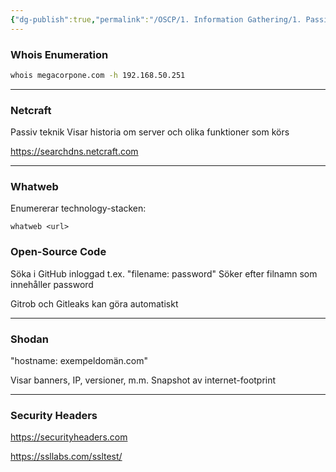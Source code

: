 ```yaml
---
{"dg-publish":true,"permalink":"/OSCP/1. Information Gathering/1. Passive Gathering/"}
---
```


 
### Whois Enumeration
```bash
whois megacorpone.com -h 192.168.50.251
```
----------------------

### Netcraft
Passiv teknik
Visar historia om server och olika funktioner som körs

https://searchdns.netcraft.com

---------------
### Whatweb
Enumererar technology-stacken:
```
whatweb <url>
```
### Open-Source Code
Söka i GitHub inloggad t.ex. "filename: password"
Söker efter filnamn som innehåller password

Gitrob och Gitleaks kan göra automatiskt

------------------------

### Shodan
"hostname: exempeldomän.com"

Visar banners, IP, versioner, m.m.
Snapshot av internet-footprint

------------------

### Security Headers
https://securityheaders.com

https://ssllabs.com/ssltest/
